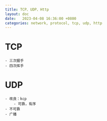 ```yaml
---
title: TCP、UDP、Http
layout: doc
date:   2023-04-08 16:36:00 +0800
categories: network, protocol, tcp, udp, http
---
```

# TCP
	- 三次握手
	- 四次挥手

# UDP
	- 改良：kcp
		- 可靠，有序
	- 不可靠
	- 广播